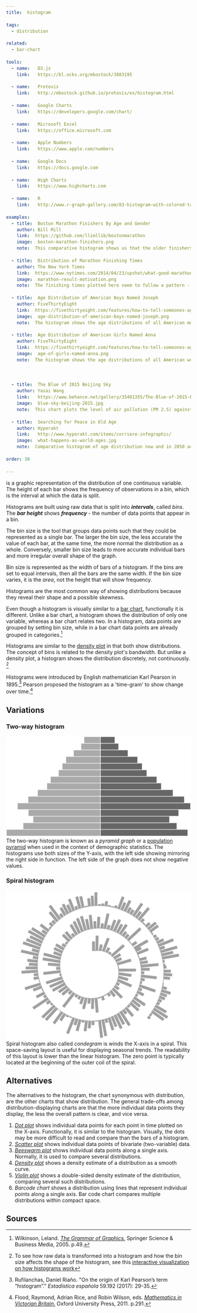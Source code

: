 ```yaml
---
title:  histogram

tags: 
  - distribution

related:
  - bar-chart

tools:
  - name:   D3.js
    link:   https://bl.ocks.org/mbostock/3883195

  - name:   Protovis
    link:   http://mbostock.github.io/protovis/ex/histogram.html

  - name:   Google Charts
    link:   https://developers.google.com/chart/

  - name:   Microsoft Excel
    link:   https://office.microsoft.com

  - name:   Apple Numbers
    link:   https://www.apple.com/numbers

  - name:   Google Docs
    link:   https://docs.google.com

  - name:   High Charts
    link:   https://www.highcharts.com

  - name:   R
    link:   http://www.r-graph-gallery.com/83-histogram-with-colored-tail/

examples:
  - title:  Boston Marathon Finishers By Age and Gender
    author: Bill Mill
    link:  https://github.com/llimllib/bostonmarathon
    image:  boston-marathon-finishers.png
    note:  This comparative histogram shows us that the older finishers are male, or it could be that older women do not even enter the race.
 
  - title:  Distribution of Marathon Finishing Times
    author: The New York Times
    link:  https://www.nytimes.com/2014/04/23/upshot/what-good-marathons-and-bad-investments-have-in-common.html?_r=0
    image:  marathon-result-motivation.png
    note:  The finishing times plotted here seem to follow a pattern - there is a drop in people finishing after every round number.
 
  - title:  Age Distribution of American Boys Named Joseph
    author: FiveThirtyEight
    link:  https://fivethirtyeight.com/features/how-to-tell-someones-age-when-all-you-know-is-her-name
    image:  age-distribution-of-american-boys-named-joseph.png
    note:  The histogram shows the age distributions of all American men named Joseph who were alive in 2014. Most alive Josephs were 37 years old. Above the histogram, a line chart shows how many Josephs were born each year, with a peak in 1914.
  
  - title:  Age Distribution of American Girls Named Anna
    author: FiveThirtyEight
    link:  https://fivethirtyeight.com/features/how-to-tell-someones-age-when-all-you-know-is-her-name
    image:  age-of-girls-named-anna.png
    note:  The histogram shows the age distributions of all American women named Anna, who were alive in 2014. (Anna happens to be an extraordinarily enduring name, with about a quarter of Annas being under age 14 and a quarter over the age 62 in 2014. You can see this in the box plot examples.) Most alive Annas were 31 years old. Above the histogram, a line chart shows how many Annas were born a year.
    

    
  - title:  The Blue of 2015 Beijing Sky
    author: Yasai Wang
    link:   https://www.behance.net/gallery/35401355/The-Blue-of-2015-Beijing-Sky
    image:  blue-sky-beijing-2015.jpg
    note:  This chart plots the level of air pollution (PM 2.5) against the color of the sky. The circular layout here creates the feeling of the cyclical nature of the calendar, but it also makes the bars of the histogram more difficult to compare. Still, we can see on a macro level that winter sees higher levels of pollution.

  - title:  Searching for Peace in Old Age
    author: Hyperakt
    link:   http://www.hyperakt.com/items/corriere-infographic/
    image:  what-happens-as-world-ages.jpg
    note:  Comparative histogram of age distribution now and in 2050 across all parts of the world.

order: 30

---
```


is a graphic representation of the distribution of one continuous variable.  The height of each bar shows the frequency of observations in a bin, which is the interval at which the data is split.

<!--more-->
Histograms are built using raw data that is split into ***intervals***, called *bins*. The ***bar height*** shows ***frequency*** - the number of data points that appear in a bin. 

The bin size is the tool that groups data points such that they could be represented as a single bar. The larger the bin size, the less accurate the value of each bar, at the same time, the more normal the distribution as a whole. Conversely, smaller bin size leads to more accurate individual bars and more irregular overall shape of the graph. 

Bin size is represented as the width of bars of a histogram. If the bins are set to equal intervals, then all the bars are the same width. If the bin size varies, it is the *area*, not the height that will show frequency.

Histograms are the most common way of showing distributions because they reveal their shape and a possible skewness.

Even though a histogram is visually similar to a [bar chart](/bar-chart), functionally it is different. Unlike a bar chart, a histogram shows the distribution of only one variable, whereas a bar chart relates two. In a histogram, data points are grouped by setting bin size, while in a bar chart data points are already grouped in categories.[^wilkinson] 

Histograms are similar to the [density plot](/density-plot) in that both show distributions. The concept of bins is related to the density plot's bandwidth. But unlike a density plot, a histogram shows the distribution discretely, not continuously. [^tutorial]

Histograms were introduced by English mathematician Karl Pearson in 1895.[^rufilanchas] Pearson proposed the histogram as a 'time-gram' to show change over time.[^flood]

## Variations

### Two-way histogram
<img src="two-way-histogram.svg" alt="two-way histogram" class="f-right-half" /> The two-way histogram is known as a *pyramid graph* or a [population pyramid](/population-pyramid) when used in the context of demographic statistics. The histograms use both sizes of the Y-axis, with the left side showing mirroring the right side in function. The left side of the graph does not show negative values.

### Spiral histogram
<img src="spiral-histogram.svg" alt="two-way histogram" class="f-right-half" />  Spiral histogram also called *condegram* is winds the X-axis in a spiral. This space-saving layout is useful for displaying seasonal trends. The readability of this layout is lower than the linear histogram. The zero point is typically located at the beginning of the outer coil of the spiral.

## Alternatives
The alternatives to the histogram, the chart synonymous with distribution, are the other charts that show distribution.
The general trade-offs among distribution-displaying charts are that the more individual data points they display, the less the overall pattern is clear, and vice versa. 

1. [*Dot plot*](/dot-plot) shows individual data points for each point in time plotted on the X-axis. Functionally, it is similar to the histogram. Visually, the dots may be more difficult to read and compare than the bars of a histogram.
2. [*Scatter plot*](/scatter-plot) shows individual data points of bivariate (two-variable) data.
3. [*Beeswarm plot*](/scatter-plot#beeswarm-plot) shows individual data points along a single axis. Normally, it is used to compare several distributions.
4. [*Density plot*](/density-plot) shows a density estimate of a distribution as a smooth curve.
5. [*Violin plot*](/violin-plot) shows a double-sided density estimate of the distribution, comparing several such distributions.
6. *Barcode chart* shows a distribution using lines that represent individual points along a single axis. Bar code chart compares multiple distributions within compact space.

## Sources

[^wilkinson]:  Wilkinson, Leland. [*The Grammar of Graphics.*]((https://books.google.com/books?hl=en&lr=&id=_kRX4LoFfGQC)) Springer Science & Business Media, 2005. p.49.
[^tutorial]: To see how raw data is transformed into a histogram and how the bin size affects the shape of the histogram, see this [interactive visualization on how histograms work](http://tinlizzie.org/histograms)
[^rufilanchas]: Rufilanchas, Daniel Riaño. "On the origin of Karl Pearson’s term “histogram”." *Estadística española* 59.192 (2017): 29-35.
[^flood]: Flood, Raymond, Adrian Rice, and Robin Wilson, eds. [*Mathematics in Victorian Britain.*](https://books.google.com/books?id=l5YiddUUfl4C) Oxford University Press, 2011. p.291. 



